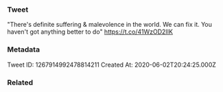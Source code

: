 ### Tweet
"There's definite suffering &amp; malevolence in the world. We can fix it. You haven't got anything better to do" https://t.co/41WzOD2IIK

### Metadata
Tweet ID: 1267914992478814211
Created At: 2020-06-02T20:24:25.000Z

### Related


